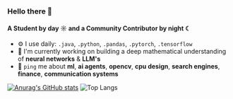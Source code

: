 <!--
**circuits-maximus/circuits-maximus** is a ✨ _special_ ✨ repository because its `README.md` (this file) appears on your GitHub profile.

Here are some ideas to get you started:

- 🔭 I’m currently working on ...
- 🌱 I’m currently learning ...
- 👯 I’m looking to collaborate on ...
- 🤔 I’m looking for help with ...
- 💬 Ask me about ...
- 📫 How to reach me: ...
- 😄 Pronouns: ...
- ⚡ Fun fact: ...
- 🌍 I'm mostly active within the **OpenCV Community**
-->
### Hello there 👋

#### A Student by day ☼ and a Community Contributor by night ☾

- ⚙️ I use daily: `.java`, `.python`, `.pandas`, `.pytorch`, `.tensorflow`
- 🔭 I'm currently working on building a deep mathematical understanding of **neural networks** & **LLM's**
- 💬 `ping` me about **ml**, **ai agents**, **opencv**, **cpu design**, **search engines**, **finance**, **communication systems**
<!--
<h3 align="left">Stats</h3>
<img align="left" height="180em" src="https://github-readme-stats.vercel.app/api/top-langs/?username=circuits-maximus&langs_count=8&theme=default" alt=circuits-maximus />
-->
[![Anurag's GitHub stats](https://github-readme-stats.vercel.app/api?username=circuits-maximus)](https://github.com/anuraghazra/github-readme-stats)
![Top Langs](https://github-readme-stats.vercel.app/api/top-langs/?username=circuits-maximus&layout=compact)
<!--
<p>&nbsp;<img align="center" height="180em" src="https://github-readme-stats.vercel.app/api?username=circuits-maximus&show_icons=true&locale=en&theme=" alt="circuits-maximus" /></p>
-->
